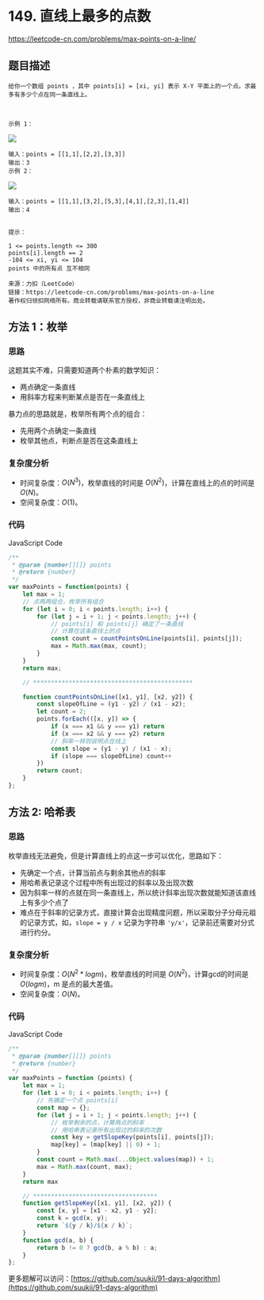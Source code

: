 # 149. 直线上最多的点数

https://leetcode-cn.com/problems/max-points-on-a-line/

## 题目描述

```
给你一个数组 points ，其中 points[i] = [xi, yi] 表示 X-Y 平面上的一个点。求最多有多少个点在同一条直线上。

 

示例 1：
```
![](https://assets.leetcode.com/uploads/2021/02/25/plane1.jpg)
```
输入：points = [[1,1],[2,2],[3,3]]
输出：3
示例 2：
```
![](https://assets.leetcode.com/uploads/2021/02/25/plane2.jpg)
```
输入：points = [[1,1],[3,2],[5,3],[4,1],[2,3],[1,4]]
输出：4
 

提示：

1 <= points.length <= 300
points[i].length == 2
-104 <= xi, yi <= 104
points 中的所有点 互不相同

来源：力扣（LeetCode）
链接：https://leetcode-cn.com/problems/max-points-on-a-line
著作权归领扣网络所有。商业转载请联系官方授权，非商业转载请注明出处。
```

## 方法 1：枚举

### 思路

这题其实不难，只需要知道两个朴素的数学知识：

- 两点确定一条直线
- 用斜率方程来判断某点是否在一条直线上

暴力点的思路就是，枚举所有两个点的组合：

- 先用两个点确定一条直线
- 枚举其他点，判断点是否在这条直线上

### 复杂度分析

-   时间复杂度：$O(N^3)$，枚举直线的时间是 $O(N^2)$，计算在直线上的点的时间是 $O(N)$。
-   空间复杂度：$O(1)$。

### 代码

JavaScript Code

```js
/**
 * @param {number[][]} points
 * @return {number}
 */
var maxPoints = function(points) {
    let max = 1;
    // 点两两组合，枚举所有组合
    for (let i = 0; i < points.length; i++) {
        for (let j = i + 1; j < points.length; j++) {
            // points[i] 和 points[j] 确定了一条直线
            // 计算在这条直线上的点
            const count = countPointsOnLine(points[i], points[j]);
            max = Math.max(max, count);
        }
    }
    return max;

    // *********************************************

    function countPointsOnLine([x1, y1], [x2, y2]) {
        const slopeOfLine = (y1 - y2) / (x1 - x2);
        let count = 2;
        points.forEach(([x, y]) => {
            if (x === x1 && y === y1) return
            if (x === x2 && y === y2) return
            // 斜率一样则说明点在线上
            const slope = (y1 - y) / (x1 - x);
            if (slope === slopeOfLine) count++
        })
        return count;
    }
};
```

## 方法 2: 哈希表

### 思路

枚举直线无法避免，但是计算直线上的点这一步可以优化，思路如下：

- 先确定一个点，计算当前点与剩余其他点的斜率
- 用哈希表记录这个过程中所有出现过的斜率以及出现次数
- 因为斜率一样的点就在同一条直线上，所以统计斜率出现次数就能知道该直线上有多少个点了
- 难点在于斜率的记录方式，直接计算会出现精度问题，所以采取分子分母元祖的记录方式，如，`slope = y / x` 记录为字符串 `'y/x'`，记录前还需要对分式进行约分。

### 复杂度分析

-   时间复杂度：$O(N^2*logm)$，枚举直线的时间是 $O(N^2)$，计算gcd的时间是 $O(logm)$，m 是点的最大差值。
-   空间复杂度：$O(N)$。

### 代码

JavaScript Code

```js
/**
 * @param {number[][]} points
 * @return {number}
 */
var maxPoints = function (points) {
    let max = 1;
    for (let i = 0; i < points.length; i++) {
        // 先确定一个点 points[i]
        const map = {};
        for (let j = i + 1; j < points.length; j++) {
            // 枚举剩余的点，计算两点的斜率
            // 用哈希表记录所有出现过的斜率的次数
            const key = getSlopeKey(points[i], points[j]);
            map[key] = (map[key] || 0) + 1;
        }
        const count = Math.max(...Object.values(map)) + 1;
        max = Math.max(count, max);
    }
    return max

    // ***********************************
    function getSlopeKey([x1, y1], [x2, y2]) {
        const [x, y] = [x1 - x2, y1 - y2];
        const k = gcd(x, y);
        return `${y / k}/${x / k}`;
    }
    function gcd(a, b) {
        return b != 0 ? gcd(b, a % b) : a;
    }
};
```

更多题解可以访问：[https://github.com/suukii/91-days-algorithm](https://github.com/suukii/91-days-algorithm)